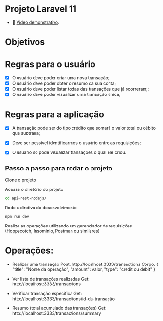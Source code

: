 # Projeto Laravel 11

- :movie_camera: [Video demonstrativo](https://youtu.be/V8bFXcmjFZQ).


# Objetivos

# Regras para o usuário

- [x] O usuário deve poder criar uma nova transação;
- [x] O usuário deve poder obter o resumo da sua conta;
- [x] O usuário deve poder listar todas das transações que já ocorreram;;
- [x] O usuário deve poder visualizar uma transação única;

# Regras para a aplicação 

- [x] A transação pode ser do tipo crédito que somará o valor total ou débito que subtrairá;
- [x] Deve ser possível identificarmos o usuário entre as requisições;
- [x] O usuário só pode visualizar transações o qual ele criou.


## Passo a passo para rodar o projeto
Clone o projeto

Acesse o diretório do projeto
```sh
cd api-rest-nodejs/
```


Rode a diretiva de desenvolvimento
```sh
npm run dev
```

Realize as operações utilizando um gerenciador de requisições (Hoppscotch, Insominio, Postman ou similares)

# Operações:

- Realizar uma transação
Post: 
  http://localhost:3333/transactions
Corpo: 
  {
    "title": "Nome da operação",
      "amount": valor,
      "type": "credit ou debit"
  }

- Ver lista de transações realizadas
Get:
  http://localhost:3333/transactions

- Verificar transação especifica
Get:
  http://localhost:3333/transactions/id-da-transação

- Resumo (total acumulado das transações)
Get:
  http://localhost:3333/transactions/summary
